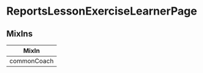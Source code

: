 # ReportsLessonExerciseLearnerPage

## MixIns

<!-- @vuese:ReportsLessonExerciseLearnerPage:mixIns:start -->
|MixIn|
|---|
|commonCoach|

<!-- @vuese:ReportsLessonExerciseLearnerPage:mixIns:end -->
